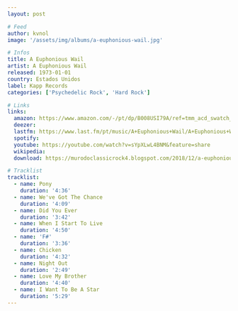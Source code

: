 ```yaml
---
layout: post

# Feed
author: kvnol
image: '/assets/img/albums/a-euphonious-wail.jpg'

# Infos
title: A Euphonious Wail
artist: A Euphonious Wail
released: 1973-01-01
country: Estados Unidos
label: Kapp Records
categories: ['Psychedelic Rock', 'Hard Rock']

# Links
links:
  amazon: https://www.amazon.com/-/pt/dp/B008USI79A/ref=tmm_acd_swatch_0?_encoding=UTF8&qid=1618368693&sr=1-1
  deezer:
  lastfm: https://www.last.fm/pt/music/A+Euphonious+Wail/A+Euphonious+Wail
  spotify:
  youtube: https://youtube.com/watch?v=sYpXLwL4BNM&feature=share
  wikipedia:
  download: https://murodoclassicrock4.blogspot.com/2018/12/a-euphonious-wail-1972.html

# Tracklist
tracklist:
  - name: Pony
    duration: '4:36'
  - name: We've Got The Chance
    duration: '4:09'
  - name: Did You Ever
    duration: '3:42'
  - name: When I Start To Live
    duration: '4:50'
  - name: 'F#'
    duration: '3:36'
  - name: Chicken
    duration: '4:32'
  - name: Night Out
    duration: '2:49'
  - name: Love My Brother
    duration: '4:40'
  - name: I Want To Be A Star
    duration: '5:29'
---
```


